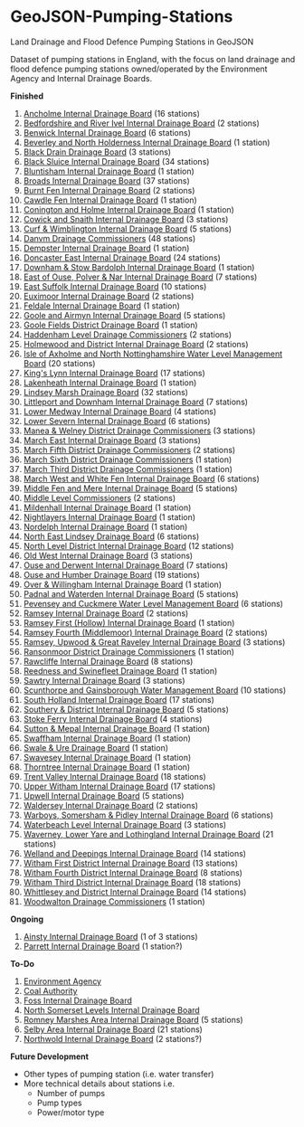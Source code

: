 # GeoJSON-Pumping-Stations
Land Drainage and Flood Defence Pumping Stations in GeoJSON

Dataset of pumping stations in England, with the focus on land drainage and flood defence pumping stations owned/operated by the Environment Agency and Internal Drainage Boards.

**Finished**

1. [Ancholme Internal Drainage Board](http://www.shiregroup-idbs.gov.uk) (16 stations)
1. [Bedfordshire and River Ivel Internal Drainage Board](http://www.idbs.org.uk) (2 stations)
2. [Benwick Internal Drainage Board](https://middlelevel.gov.uk/about/internal-drainage-boards/benwick-2/) (6 stations)
3. [Beverley and North Holderness Internal Drainage Board](http://www.yorkconsort.gov.uk/beverley.html) (1 station)
3. [Black Drain Drainage Board](http://www.yorkshirehumberdrainage.gov.uk/black-drain-drainage-board) (3 stations)
2. [Black Sluice Internal Drainage Board](http://www.blacksluiceidb.gov.uk) (34 stations)
3. [Bluntisham Internal Drainage Board](http://www.middlelevel.gov.uk/bluntisham.aspx) (1 station)
3. [Broads Internal Drainage Board](http://www.wlma.org.uk/index.pl?id=32) (37 stations)
4. [Burnt Fen Internal Drainage Board](http://www.elydrainageboards.co.uk/internal-drainage-boards/burnt-fen/) (2 stations)
5. [Cawdle Fen Internal Drainage Board](http://www.elydrainageboards.co.uk/internal-drainage-boards/cawdle-fen/) (1 station)
6. [Conington and Holme Internal Drainage Board](http://www.middlelevel.gov.uk/conington.aspx) (1 station)
7. [Cowick and Snaith Internal Drainage Board](http://www.yorkshirehumberdrainage.gov.uk/cowick-snaith-internal-drainage-board) (3 stations)
7. [Curf & Wimblington Internal Drainage Board](http://www.middlelevel.gov.uk/curf.aspx) (5 stations)
8. [Danvm Drainage Commissioners](http://www.yorkshirehumberdrainage.gov.uk/danvm-drainage-commissioners) (48 stations)
8. [Dempster Internal Drainage Board](http://www.yorkshirehumberdrainage.gov.uk/dempster-internal-drainage-board) (1 station)
1. [Doncaster East Internal Drainage Board](http://www.deidb.co.uk) (24 stations)
4. [Downham & Stow Bardolph Internal Drainage Board](http://www.downhammarketidbs.org.uk/downham-stow-bardolph-internal-drainage-board/) (1 station)
5. [East of Ouse, Polver & Nar Internal Drainage Board](http://www.downhammarketidbs.org.uk/east-of-ouse-polver-nar/) (7 stations)
4. [East Suffolk Internal Drainage Board](http://www.wlma.org.uk/index.pl?id=144) (10 stations)
5. [Euximoor Internal Drainage Board](http://www.middlelevel.gov.uk/euximoor.aspx) (2 stations)
5. [Feldale Internal Drainage Board](http://www.wcidb.org.uk/feldale-idb) (1 station)
6. [Goole and Airmyn Internal Drainage Board](http://www.shiregroup-idbs.gov.uk) (5 stations)
7. [Goole Fields District Drainage Board](http://www.shiregroup-idbs.gov.uk) (1 station)
6. [Haddenham Level Drainage Commissioners](http://www.middlelevel.gov.uk/haddenham.aspx) (2 stations)
6. [Holmewood and District Internal Drainage Board](http://www.wcidb.org.uk/holmewood-district-idb) (2 stations)
3. [Isle of Axholme and North Nottinghamshire Water Level Management Board](https://ioaann.wmc-idbs.org.uk/) (20 stations)
4. [King's Lynn Internal Drainage Board](http://www.wlma.org.uk/index.pl?id=42) (17 stations)
5. [Lakenheath Internal Drainage Board](http://www.elydrainageboards.co.uk/internal-drainage-boards/lakenheath/) (1 station)
5. [Lindsey Marsh Drainage Board](https://lmdb.wmc-idbs.org.uk/) (32 stations)
6. [Littleport and Downham Internal Drainage Board](http://www.elydrainageboards.co.uk/internal-drainage-boards/littleport-downham/) (7 stations)
28. [Lower Medway Internal Drainage Board](https://lowermedwayidb.co.uk/) (4 stations)
6. [Lower Severn Internal Drainage Board](http://www.lowersevernidb.org.uk) (6 stations)
7. [Manea & Welney District Drainage Commissioners](http://www.middlelevel.gov.uk/manea-and-welney.aspx) (3 stations)
8. [March East Internal Drainage Board](http://www.middlelevel.gov.uk/march-east.aspx) (3 stations)
31. [March Fifth District Drainage Commissioners](http://www.middlelevel.gov.uk/march-5th.aspx) (2 stations)
32. [March Sixth District Drainage Commissioners](http://www.middlelevel.gov.uk/march-6th.aspx) (1 station)
33. [March Third District Drainage Commissioners](http://www.middlelevel.gov.uk/march-3rd.aspx) (1 station)
34. [March West and White Fen Internal Drainage Board](http://www.middlelevel.gov.uk/white-fen.aspx) (6 stations)
7. [Middle Fen and Mere Internal Drainage Board](http://www.elydrainageboards.co.uk/internal-drainage-boards/middle-fen-mere/) (5 stations)
7. [Middle Level Commissioners](http://www.middlelevel.gov.uk) (2 stations)
8. [Mildenhall Internal Drainage Board](http://www.elydrainageboards.co.uk/internal-drainage-boards/mildenhall/) (1 station)
37. [Nightlayers Internal Drainage Board](http://www.middlelevel.gov.uk/nightlayers.aspx) (1 station)
38. [Nordelph Internal Drainage Board](http://www.middlelevel.gov.uk/nordelph.aspx) (1 station)
8. [North East Lindsey Drainage Board](https://witham3idb.gov.uk/north-east-lindsey-internal-drainage-board/) (6 stations)
9. [North Level District Internal Drainage Board](http://www.northlevelidb.org) (12 stations)
10. [Old West Internal Drainage Board](http://www.elydrainageboards.co.uk/internal-drainage-boards/old-west/) (3 stations)
11. [Ouse and Derwent Internal Drainage Board](http://www.yorkconsort.gov.uk/ouse.html) (7 stations)
42. [Ouse and Humber Drainage Board](http://www.yorkshirehumberdrainage.gov.uk/ouse-and-humber-drainage-board) (19 stations)
11. [Over & Willingham Internal Drainage Board](http://www.middlelevel.gov.uk/Over.aspx) (1 station)
11. [Padnal and Waterden Internal Drainage Board](http://www.elydrainageboards.co.uk/internal-drainage-boards/padnal-waterden/) (5 stations)
12. [Pevensey and Cuckmere Water Level Management Board](https://www.wlma.org.uk/pevensey-cuckmere/home/) (6 stations)
12. [Ramsey Internal Drainage Board](http://www.ramseyidb.org.uk) (2 stations)
46. [Ramsey First (Hollow) Internal Drainage Board](http://www.middlelevel.gov.uk/ramsey-1st.aspx) (1 station)
47. [Ramsey Fourth (Middlemoor) Internal Drainage Board](https://middlelevel.gov.uk/about/internal-drainage-boards/ramsey-fourth-middlemoor/) (2 stations)
48. [Ramsey, Upwood & Great Raveley Internal Drainage Board](http://www.middlelevel.gov.uk/ramsey-upwood-great-raveley.aspx) (3 stations)
49. [Ransonmoor District Drainage Commissioners](http://www.middlelevel.gov.uk/ransonmoor.aspx) (1 station)
50. [Rawcliffe Internal Drainage Board](http://www.yorkshirehumberdrainage.gov.uk/rawcliffe-internal-drainage-board) (8 stations)
50. [Reedness and Swinefleet Drainage Board](http://www.yorkshirehumberdrainage.gov.uk/reedness-swinefleet-internal-drainage-board) (1 station)
50. [Sawtry Internal Drainage Board](http://www.middlelevel.gov.uk/sawtry.aspx) (3 stations)
10. [Scunthorpe and Gainsborough Water Management Board](http://www.shiregroup-idbs.gov.uk) (10 stations)
11. [South Holland Internal Drainage Board](http://www.wlma.org.uk/index.pl?id=23) (17 stations)
12. [Southery & District Internal Drainage Board](http://www.downhammarketidbs.org.uk/southery-district-internal-drainage-board/) (5 stations)
12. [Stoke Ferry Internal Drainage Board](http://www.downhammarketidbs.org.uk/stoke-ferry-internal-drainage-board/) (4 stations)
13. [Sutton & Mepal Internal Drainage Board](http://www.middlelevel.gov.uk/sutton-and-meple.aspx) (1 station)
13. [Swaffham Internal Drainage Board](http://www.elydrainageboards.co.uk/internal-drainage-boards/swaffham/) (1 station)
60. [Swale & Ure Drainage Board](http://www.sandudb.gov.uk) (1 station)
14. [Swavesey Internal Drainage Board](http://www.middlelevel.gov.uk/swavesey.aspx) (1 station)
15. [Thorntree Internal Drainage Board](http://www.thorntree-idb.org.uk/) (1 station)
12. [Trent Valley Internal Drainage Board](https://tvidb.wmc-idbs.org.uk/) (18 stations)
63. [Upper Witham Internal Drainage Board](https://witham3idb.gov.uk/upper-witham-internal-drainage-board/) (17 stations)
13. [Upwell Internal Drainage Board](http://www.middlelevel.gov.uk/upwell.aspx) (5 stations)
65. [Waldersey Internal Drainage Board](http://www.middlelevel.gov.uk/waldersey.aspx) (2 stations)
66. [Warboys, Somersham & Pidley Internal Drainage Board](http://www.middlelevel.gov.uk/warboys-somersham-pidley.aspx) (6 stations)
13. [Waterbeach Level Internal Drainage Board](http://www.elydrainageboards.co.uk/internal-drainage-boards/waterbeach-level/) (3 stations)
13. [Waverney, Lower Yare and Lothingland Internal Drainage Board](https://www.wlma.org.uk/waveney-idb/home/) (21 stations)
13. [Welland and Deepings Internal Drainage Board](http://www.wellandidb.org.uk) (14 stations)
14. [Witham First District Internal Drainage Board](https://witham3idb.gov.uk/witham-first-district-internal-drainage-board/) (13 stations)
15. [Witham Fourth District Internal Drainage Board](http://www.w4idb.co.uk) (8 stations)
16. [Witham Third District Internal Drainage Board](https://witham3idb.gov.uk/witham-third-district-internal-drainage-board/) (18 stations)
17. [Whittlesey and District Internal Drainage Board](http://www.wcidb.org.uk/whittlesey-district-idb) (14 stations)
18. [Woodwalton Drainage Commissioners](http://www.wcidb.org.uk/woodwalton-idb) (1 station)

**Ongoing**

1. [Ainsty Internal Drainage Board](http://www.yorkconsort.gov.uk/ainsty2008.html) (1 of 3 stations)
45. [Parrett Internal Drainage Board](http://www.somersetdrainageboards.gov.uk/boards-membership/board-areas/parrett-internal-drainage-board) (1 station?)

**To-Do**

1. [Environment Agency](http://www.gov.uk/government/organisations/environment-agency)
2. [Coal Authority](https://www.gov.uk/government/organisations/the-coal-authority)
21. [Foss Internal Drainage Board](http://www.yorkconsort.gov.uk/foss2008.html)
39. [North Somerset Levels Internal Drainage Board](https://somersetdrainageboards.gov.uk/boards-membership/board-areas/north-somerset-levels-idb/)
53. [Romney Marshes Area Internal Drainage Board](http://www.rmaidb.co.uk) (5 stations)
55. [Selby Area Internal Drainage Board](http://www.shiregroup-idbs.gov.uk) (21 stations)
56. [Northwold Internal Drainage Board](http://www.downhammarketidbs.org.uk/northwold-internal-drainage-board/) (2 stations?)

**Future Development**

* Other types of pumping station (i.e. water transfer)
* More technical details about stations i.e.
  * Number of pumps
  * Pump types
  * Power/motor type
